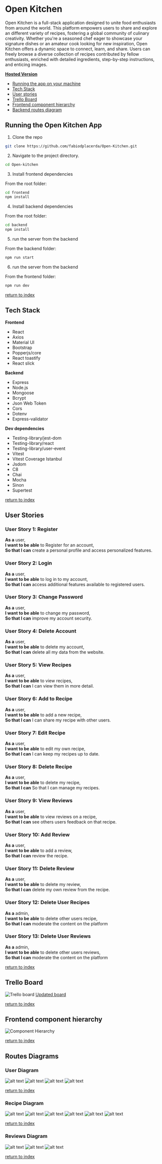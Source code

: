 # Open Kitchen

Open Kitchen is a full-stack application designed to unite food enthusiasts from around the world. This platform empowers users to share and explore an different variety of recipes, fostering a global community of culinary creativity. Whether you're a seasoned chef eager to showcase your signature dishes or an amateur cook looking for new inspiration, Open Kitchen offers a dynamic space to connect, learn, and share. Users can freely browse a diverse collection of recipes contributed by fellow enthusiasts, enriched with detailed ingredients, step-by-step instructions, and enticing images.

[**Hosted Version**](https://openkitchen-app.netlify.app/)

- [Running the app on your machine](#running-the-open-kitchen-app)
- [Tech Stack](#tech-stack)
- [User stories](#user-stories)
- [Trello Board](#trello-board)
- [Frontend component hierarchy](#frontend-component-hierarchy)
- [Backend routes diagram](#routes-diagrams)

## Running the Open Kitchen App

1. Clone the repo

```bash
git clone https://github.com/fabiodplacerda/Open-Kitchen.git
```

2. Navigate to the project directory.

```bash
cd Open-kitchen
```

3. Install frontend dependencies

From the root folder:

```bash
cd frontend
npm install
```

4. Install backend dependencies

From the root folder:

```bash
cd backend
npm install
```

5. run the server from the backend

From the backend folder:

```bash
npm run start
```

6. run the server from the backend

From the frontend folder:

```bash
npm run dev
```

[return to index](#open-kitchen)

## Tech Stack

**Frontend**

- React
- Axios
- Material UI
- Bootstrap
- Popperjs/core
- React toastify
- React slick

**Backend**

- Express
- Node.js
- Mongoose
- Bcrypt
- Json Web Token
- Cors
- Dotenv
- Express-validator

**Dev dependencies**

- Testing-library/jest-dom
- Testing-library/react
- Testing-library/user-event
- Vitest
- Vitest Coverage Istanbul
- Jsdom
- C8
- Chai
- Mocha
- Sinon
- Supertest

[return to index](#open-kitchen)

## User Stories

### User Story 1: Register

**As a** user,\
**I want to be able** to Register for an account,\
**So that I can** create a personal profile and access personalized features.

### User Story 2: Login

**As a** user,\
**I want to be able** to log in to my account,\
**So that I can** access additional features available to registered users.

### User Story 3: Change Password

**As a** user,\
**I want to be able** to change my password,\
**So that I can** improve my account security.

### User Story 4: Delete Account

**As a** user,\
**I want to be able** to delete my account,\
**So that I can** delete all my data from the website.

### User Story 5: View Recipes

**As a** user,\
**I want to be able** to view recipes,\
**So that I can** I can view them in more detail.

### User Story 6: Add to Recipe

**As a** user,\
**I want to be able** to add a new recipe,\
**So that I can** I can share my recipe with other users.

### User Story 7: Edit Recipe

**As a** user,\
**I want to be able** to edit my own recipe,\
**So that I can** I can keep my recipes up to date.

### User Story 8: Delete Recipe

**As a** user,\
**I want to be able** to delete my recipe,\
**So that I can** So that I can manage my recipes.

### User Story 9: View Reviews

**As a** user,\
**I want to be able** to view reviews on a recipe,\
**So that I can** see others users feedback on that recipe.

### User Story 10: Add Review

**As a** user,\
**I want to be able** to add a review,\
**So that I can** review the recipe.

### User Story 11: Delete Review

**As a** user,\
**I want to be able** to delete my review,\
**So that I can** delete my own review from the recipe.

### User Story 12: Delete User Recipes

**As a** admin,\
**I want to be able** to delete other users recipe,\
**So that I can** moderate the content on the platform

### User Story 13: Delete User Reviews

**As a** admin,\
**I want to be able** to delete other users reviews,\
**So that I can** moderate the content on the platform

[return to index](#open-kitchen)

## Trello Board

![Trello board](/docs/imgs/trello-board.png)
[Updated board](https://trello.com/invite/b/sad3xqK3/ATTI483742140e3094ffadde2b0d4a60d1087C8E9704/open-kitchen)

[return to index](#open-kitchen)

## Frontend component hierarchy

![Component Hierarchy](/docs/imgs/Open-kitchen-component-hierarchy.jpg)

[return to index](#open-kitchen)

## Routes Diagrams

### User Diagram

![alt text](docs/imgs/be-register-account.jpg)
![alt text](docs/imgs/be-single-user.jpg)
![alt text](docs/imgs/be-login.jpg)
![alt text](docs/imgs/be-delete-user.jpg)

[return to index](#open-kitchen)

### Recipe Diagram

![alt text](docs/imgs/be-create-recipe.jpg)
![alt text](docs/imgs/be-get-recipes.jpg)
![alt text](docs/imgs/be-get-single-recipe.jpg)
![alt text](docs/imgs/be-update-recipe.jpg)
![alt text](docs/imgs/be-recipes-by-author.jpg)
![alt text](docs/imgs/be-delete-recipe.jpg)

[return to index](#open-kitchen)

### Reviews Diagram

![alt text](docs/imgs/be-create-reviews.jpg)
![alt text](docs/imgs/be-reviews.jpg)
![alt text](docs/imgs/be-delete-review.jpg)

[return to index](#open-kitchen)
